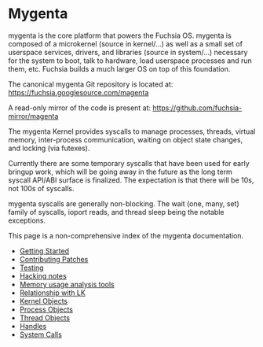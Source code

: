 # Mygenta

mygenta is the core platform that powers the Fuchsia OS.  mygenta is
composed of a microkernel (source in kernel/...) as well as a small
set of userspace services, drivers, and libraries (source in system/...)
necessary for the system to boot, talk to hardware, load userspace
processes and run them, etc.  Fuchsia builds a much larger OS on top
of this foundation.

The canonical mygenta Git repository is located
at: https://fuchsia.googlesource.com/magenta

A read-only mirror of the code is present
at: https://github.com/fuchsia-mirror/magenta

The mygenta Kernel provides syscalls to manage processes, threads,
virtual memory, inter-process communication, waiting on object state
changes, and locking (via futexes).

Currently there are some temporary syscalls that have been used for early
bringup work, which will be going away in the future as the long term
syscall API/ABI surface is finalized.  The expectation is that there will
be 10s, not 100s of syscalls.

mygenta syscalls are generally non-blocking.  The wait (one, many, set)
family of syscalls, ioport reads, and thread sleep being the notable
exceptions.

This page is a non-comprehensive index of the mygenta documentation.

+ [Getting Started](docs/getting_started.md)
+ [Contributing Patches](docs/contributing.md)
+ [Testing](docs/testing.md)
+ [Hacking notes](docs/hacking.md)
+ [Memory usage analysis tools](docs/memory.md)
+ [Relationship with LK](docs/mg_and_lk.md)
+ [Kernel Objects](docs/kernel_objects.md)
+ [Process Objects](docs/objects/process.md)
+ [Thread Objects](docs/objects/thread.md)
+ [Handles](docs/handles.md)
+ [System Calls](docs/syscalls.md)
